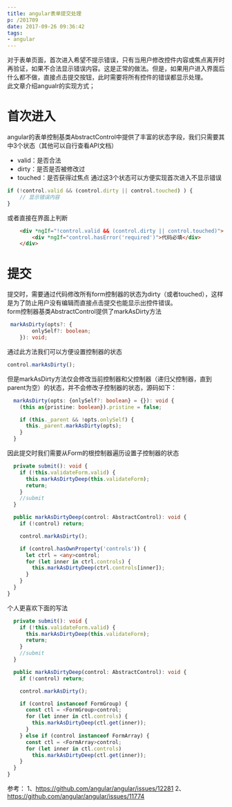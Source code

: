 ```yaml
---
title: angular表单提交处理
p: /201709
date: 2017-09-26 09:36:42
tags:
- angular
---
```


对于表单页面，首次进入希望不提示错误，只有当用户修改控件内容或焦点离开时再验证，如果不合法显示错误内容。这是正常的做法。但是，如果用户进入界面后什么都不做，直接点击提交按钮，此时需要将所有控件的错误都显示处理。  
此文章介绍angualr的实现方式；

<!--more-->

# 首次进入
angular的表单控制基类AbstractControl中提供了丰富的状态字段，我们只需要其中3个状态（其他可以自行查看API文档）
- valid：是否合法
- dirty：是否是否被修改过
- touched：是否获得过焦点
通过这3个状态可以方便实现首次进入不显示错误
```typescript
if (!control.valid && (control.dirty || control.touched) ) {
    // 显示错误内容
}
```
或者直接在界面上判断
```html
    <div *ngIf="!control.valid && (control.dirty || control.touched)">
        <div *ngIf="control.hasError('required')">代码必填</div>
    </div>
```

# 提交
提交时，需要通过代码修改所有form控制器的状态为dirty（或者touched），这样是为了防止用户没有编辑而直接点击提交也能显示出控件错误。  
form控制器基类AbstractControl提供了markAsDirty方法  
```typescript
 markAsDirty(opts?: {
        onlySelf?: boolean;
    }): void;
```
通过此方法我们可以方便设置控制器的状态
```typescript
control.markAsDirty();
```
但是markAsDirty方法仅会修改当前控制器和父控制器（递归父控制器，直到parent为空）的状态，并不会修改子控制器的状态，源码如下：
```typescript
  markAsDirty(opts: {onlySelf?: boolean} = {}): void {
    (this as{pristine: boolean}).pristine = false;

    if (this._parent && !opts.onlySelf) {
      this._parent.markAsDirty(opts);
    }
  }
```
因此提交时我们需要从Form的根控制器遍历设置子控制器的状态
```typescript
  private submit(): void {
    if (!this.validateForm.valid) {
      this.markAsDirtyDeep(this.validateForm);
      return;
    }
    //submit
  }

  public markAsDirtyDeep(control: AbstractControl): void {
    if (!control) return;

    control.markAsDirty();

    if (control.hasOwnProperty('controls')) {
      let ctrl = <any>control;
      for (let inner in ctrl.controls) {
        this.markAsDirtyDeep(ctrl.controls[inner]);
      }
    }
  }
}
```
个人更喜欢下面的写法
```typescript
  private submit(): void {
    if (!this.validateForm.valid) {
      this.markAsDirtyDeep(this.validateForm);
      return;
    }
    //submit
  }

  public markAsDirtyDeep(control: AbstractControl): void {
    if (!control) return;

    control.markAsDirty();

    if (control instanceof FormGroup) {
      const ctl = <FormGroup>control;
      for (let inner in ctl.controls) {
        this.markAsDirtyDeep(ctl.get(inner));
      }
    } else if (control instanceof FormArray) {
      const ctl = <FormArray>control;
      for (let inner in ctl.controls)
        this.markAsDirtyDeep(ctl.get(inner));
    }
  }
}
```

参考：
1、https://github.com/angular/angular/issues/12281
2、https://github.com/angular/angular/issues/11774


